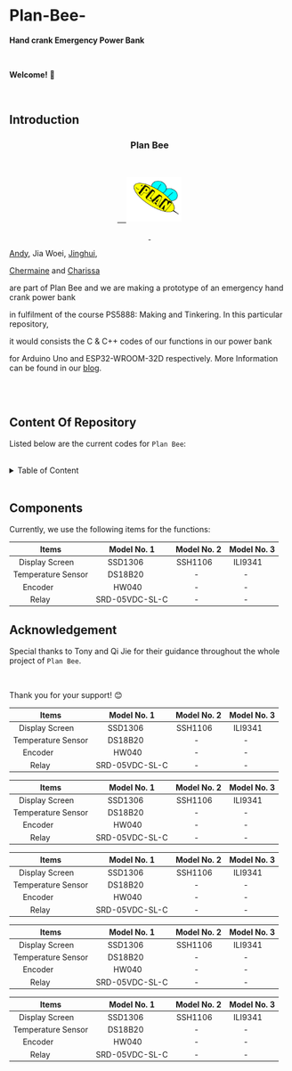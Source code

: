 # Plan-Bee-

**Hand crank Emergency Power Bank**

<br/>

  

**Welcome!** :wave:

<br/>

  

## Introduction

<h3 align="center">Plan Bee</h3>

<div align="center">

  <a href="https://github.com/charutomo/Plan-Bee-">

    <img src="image/bee.jpg" alt="bee" width="100" height="80">

  </a>

</div>

  

[Andy](https://github.com/Andypek921), Jia Woei, [Jinghui](https://github.com/jhlow5),

[Chermaine](https://github.com/chermainegoh) and [Charissa](https://github.com/charutomo)

are part of Plan Bee and we are making a prototype of an emergency hand crank power bank

in fulfilment of the course PS5888: Making and Tinkering. In this particular repository,

it would consists the C & C++ codes of our functions in our power bank

for Arduino Uno and ESP32-WROOM-32D respectively. More Information can be found in our [blog](https://blogs.ntu.edu.sg/ps5888-2022-g11/).

<br/>

<br/>

  

## Content Of Repository

Listed below are the current codes for `Plan Bee`: <br/>

<br/>

<details>

    <summary>Table of Content</summary>

  

* [README.MD](https://github.com/charutomo/Plan-Bee-/blob/main/README.md)

  

* [License](https://github.com/charutomo/Plan-Bee-/blob/main/LICENSE)

  

* [Arduino Uno](https://github.com/charutomo/Plan-Bee-/blob/main/for%20Arduino)

    * [LED](https://github.com/charutomo/Plan-Bee-/blob/main/for%20Arduino/LED/LED.ino)

  

    * [Current, Voltage and Power Monitor](https://github.com/charutomo/Plan-Bee-/blob/main/for%20Arduino/INA3221_for_arduino_testing/INA3221_for_arduino_testing.ino)

  

* [ESP32-WROOM-32D](https://github.com/charutomo/Plan-Bee-/blob/main/for%20ESP32)

    * [for ILI9341](https://github.com/charutomo/Plan-Bee-/blob/main/for%20ESP32/for%20ILI9341)

  

    * [for SSH1106](https://github.com/charutomo/Plan-Bee-/blob/main/for%20ESP32/for%20SH1106/SH1106)

    * [for SSD1306](https://github.com/charutomo/Plan-Bee-/blob/main/for%20ESP32/for%20SSD1306/INA3221_works)

  

* [image](https://github.com/charutomo/Plan-Bee-/blob/main/image)

  

</details>

<br/>

## Components

Currently, we use the following items for the functions: 

| Items | Model No. 1 | Model No. 2 | Model No. 3 |
|:-----:|:-----------:|:-----------:|:-----------:|
|Display Screen     | SSD1306       | SSH1106     | ILI9341    |
|Temperature Sensor | DS18B20       |   -     | -      |
|Encoder            | HW040     |   -     | -      |
|Relay          |SRD-05VDC-SL-C |   -     | -      |

  
## Acknowledgement

Special thanks to Tony and Qi Jie for their guidance throughout the whole project of `Plan Bee`.

  

<br/>

Thank you for your support! :blush:


| Items | Model No. 1 | Model No. 2 | Model No. 3 |
|:-----:|:-----------:|:-----------:|:-----------:|
|Display Screen     | SSD1306       | SSH1106     | ILI9341    |
|Temperature Sensor | DS18B20       |   -     | -      |
|Encoder            | HW040     |   -     | -      |
|Relay          |SRD-05VDC-SL-C |   -     | -      |

| Items | Model No. 1 | Model No. 2 | Model No. 3 |
|:-----:|:-----------:|:-----------:|:-----------:|
|Display Screen     | SSD1306       | SSH1106     | ILI9341    |
|Temperature Sensor | DS18B20       |   -     | -      |
|Encoder            | HW040     |   -     | -      |
|Relay          |SRD-05VDC-SL-C |   -     | -      |

| Items | Model No. 1 | Model No. 2 | Model No. 3 |
|:-----:|:-----------:|:-----------:|:-----------:|
|Display Screen     | SSD1306       | SSH1106     | ILI9341    |
|Temperature Sensor | DS18B20       |   -     | -      |
|Encoder            | HW040     |   -     | -      |
|Relay          |SRD-05VDC-SL-C |   -     | -      |

| Items | Model No. 1 | Model No. 2 | Model No. 3 |
|:-----:|:-----------:|:-----------:|:-----------:|
|Display Screen     | SSD1306       | SSH1106     | ILI9341    |
|Temperature Sensor | DS18B20       |   -     | -      |
|Encoder            | HW040     |   -     | -      |
|Relay          |SRD-05VDC-SL-C |   -     | -      |

| Items | Model No. 1 | Model No. 2 | Model No. 3 |
|:-----:|:-----------:|:-----------:|:-----------:|
|Display Screen     | SSD1306       | SSH1106     | ILI9341    |
|Temperature Sensor | DS18B20       |   -     | -      |
|Encoder            | HW040     |   -     | -      |
|Relay          |SRD-05VDC-SL-C |   -     | -      |